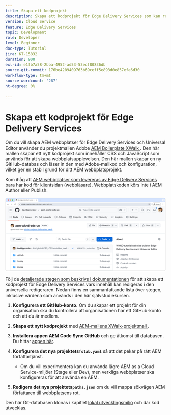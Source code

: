 ```yaml
---
title: Skapa ett kodprojekt
description: Skapa ett kodprojekt för Edge Delivery Services som kan redigeras med Universell redigerare.
version: Cloud Service
feature: Edge Delivery Services
topic: Development
role: Developer
level: Beginner
doc-type: Tutorial
jira: KT-15832
duration: 900
exl-id: e1fb7a58-2bba-4952-ad53-53ecf80836db
source-git-commit: 176be4209409763b69ceff5e893d0e857efa6d30
workflow-type: tm+mt
source-wordcount: '287'
ht-degree: 0%

---
```


# Skapa ett kodprojekt för Edge Delivery Services

Om du vill skapa AEM webbplatser för Edge Delivery Services och Universal Editor använder du projektmallen Adobe [AEM Boilerplate XWalk ](https://github.com/adobe-rnd/aem-boilerplate-xwalk) . Den här mallen skapar ett nytt kodprojekt som innehåller CSS och JavaScript som används för att skapa webbplatsupplevelsen. Den här mallen skapar en ny GitHub-databas och läser in den med Adobe-mallkod och konfiguration, vilket ger en stabil grund för ditt AEM webbplatsprojekt.

Kom ihåg att [AEM webbplatser som levereras av Edge Delivery Services](https://experienceleague.adobe.com/en/docs/experience-manager-learn/sites/edge-delivery-services/overview) bara har kod för klientsidan (webbläsare). Webbplatskoden körs inte i AEM Author eller Publish.

![Nytt Edge Delivery Services-projekt](./assets/1-new-project/new-project.png)

Följ de [detaljerade stegen som beskrivs i dokumentationen](https://experienceleague.adobe.com/en/docs/experience-manager-cloud-service/content/edge-delivery/wysiwyg-authoring/edge-dev-getting-started#create-github-project) för att skapa ett kodprojekt för Edge Delivery Services vars innehåll kan redigeras i den universella redigeraren.  Nedan finns en sammanfattande lista över stegen, inklusive värdena som används i den här självstudiekursen.

1. **Konfigurera ett GitHub-konto.** Om du skapar ett projekt för din organisation ska du kontrollera att organisationen har ett GitHub-konto och att du är medlem.
2. **Skapa ett nytt kodprojekt** med [AEM-mallens XWalk-projektmall ](https://github.com/adobe-rnd/aem-boilerplate-xwalk).
3. **Installera appen AEM Code Sync GitHub** och ge åtkomst till databasen. Du hittar [appen här](https://github.com/apps/aem-code-sync).
4. **Konfigurera det nya projektets`fstab.yaml`** så att det pekar på rätt AEM författartjänst.

   * Om du vill experimentera kan du använda lägre AEM as a Cloud Service-miljöer (Stage eller Dev), men verkliga webbplatser ska konfigureras för att använda en AEM.

5. **Redigera det nya projektets`paths.json`** om du vill mappa sökvägen AEM författaren till webbplatsens rot.

Den här Git-databasen klonas i kapitlet [lokal utvecklingsmiljö](https://experienceleague.adobe.com/en/docs/experience-manager-learn/sites/edge-delivery-services/developing/universal-editor/3-local-development-environment) och där kod utvecklas.
